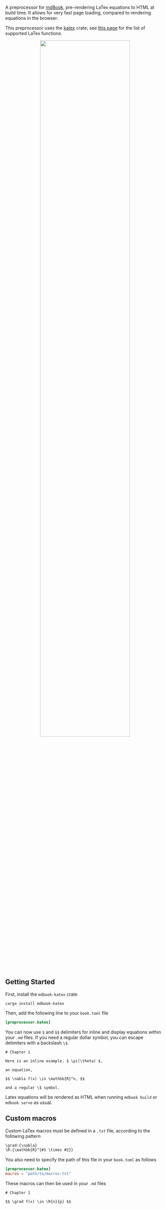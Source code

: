 A preprocessor for [mdBook](https://github.com/rust-lang/mdBook), pre-rendering LaTex equations to HTML at build time. It allows for very fast page loading, compared to rendering equations in the browser.

This preprocessor uses the [katex](https://github.com/xu-cheng/katex-rs) crate; see [this page](https://katex.org/docs/supported.html) for the list of supported LaTex functions.

<p align="center">
  <img width="75%" height="75%" src="https://raw.githubusercontent.com/lzanini/mdbook-katex/master/katex_mathjax.gif">
</p>

## Getting Started

First, install the `mdbook-katex` crate

```
cargo install mdbook-katex
```

Then, add the following line to your `book.toml` file

```toml
[preprocessor.katex]
```

You can now use `$` and `$$` delimiters for inline and display equations within your `.md` files. If you need a regular dollar symbol, you can escape delimiters with a backslash `\$`.

```
# Chapter 1

Here is an inline example, $ \pi(\theta) $, 

an equation,

$$ \nabla f(x) \in \mathbb{R}^n, $$

and a regular \$ symbol.
```

Latex equations will be rendered as HTML when running `mdbook build` or `mdbook serve` as usual.

## Custom macros

Custom LaTex macros must be defined in a `.txt` file, according to the following pattern

```txt
\grad:{\nabla}
\R:{\mathbb{R}^{#1 \times #2}}
```

You also need to specify the path of this file in your `book.toml` as follows

```toml
[preprocessor.katex]
macros = "path/to/macros.txt"
```

These macros can then be used in your `.md` files

```
# Chapter 1

$$ \grad f(x) \in \R{n}{p} $$
```

